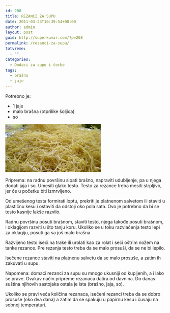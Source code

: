 ```yaml
---
id: 208
title: REZANCI ZA SUPU
date: 2011-03-23T10:39:54+00:00
author: admin
layout: post
guid: http://superkuvar.com/?p=208
permalink: /rezanci-za-supu/
totvreme:
  - ""
categories:
  - Dodaci za supe i čorbe
tags:
  - brašno
  - jaje
---
```

Potrebno je:

  * 1 jaje
  * malo brašna (otprilike šoljica)
  * so

<img class="alignnone size-medium wp-image-3968" title="Rezancizasupu" src="/wp-content/uploads/2011/03/Rezancizasupu-300x150.jpg" alt="" width="300" height="150" /> 

Priprema: na radnu površinu sipati brašno, napraviti udubljenje, pa u njega dodati jaja i so. Umesiti glako testo. Testo za rezance treba mesiti strpljivo, jer će u početku biti izmrvljeno.

Od umešenog testa formirati loptu, prekriti je platnenom salvetom ili staviti u plastičnu kesu i ostaviti da odstoji oko pola sata. Ovo je potrebno da bi se testo kasnije lakše razvilo.

Radnu površinu posuti brašnom, staviti testo, njega takođe posuti brašnom, i oklagijom razviti u što tanju koru. Ukoliko se u toku razvlačenja testo lepi za oklagiju, posuti ga sa još malo brašna.

Razvijeno testo iseći na trake ili urolati kao za rolat i seći oštrim nožem na tanke rezance. Pre rezanja testo treba da se malo prosuši, da se ne bi lepilo.

Isečene rezance staviti na platnenu salvetu da se malo prosuše, a zatim ih zakuvati u supu.

Napomena: domaći rezanci za supu su mnogo ukusniji od kupljenih, a i lako se prave. Ovakav način pripreme rezanaca datira od davnina. Do danas suština njihovih sastojaka ostala je ista (brašno, jaja, so).

Ukoliko se pravi veća količina rezanaca, isečeni rezanci treba da se dobro prosuše (oko dva dana) a zatim da se spakuju u papirnu kesu i čuvaju na sobnoj temperaturi.

&nbsp;
